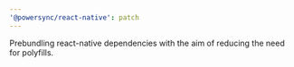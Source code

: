 ```yaml
---
'@powersync/react-native': patch
---
```


Prebundling react-native dependencies with the aim of reducing the need for polyfills.
